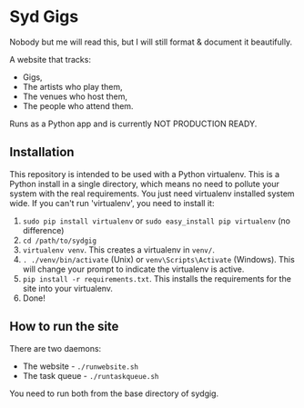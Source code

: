 Syd Gigs
========

Nobody but me will read this, but I will still format & document it beautifully.

A website that tracks:

* Gigs,
* The artists who play them,
* The venues who host them,
* The people who attend them.

Runs as a Python app and is currently NOT PRODUCTION READY.

Installation
------------

This repository is intended to be used with a Python virtualenv. This is a Python install in a single directory, which means no need to pollute your system with the real requirements. You just need virtualenv installed system wide. If you can't run 'virtualenv', you need to install it:

1. `sudo pip install virtualenv` or `sudo easy_install pip virtualenv` (no difference)
2. `cd /path/to/sydgig`
3. `virtualenv venv`. This creates a virtualenv in `venv/`.
4. `. ./venv/bin/activate` (Unix) or `venv\Scripts\Activate` (Windows). This will change your prompt to indicate the virtualenv is active.
5. `pip install -r requirements.txt`. This installs the requirements for the site into your virtualenv.
6. Done!

How to run the site
-------------------

There are two daemons:

* The website - `./runwebsite.sh`
* The task queue - `./runtaskqueue.sh`

You need to run both from the base directory of sydgig.
